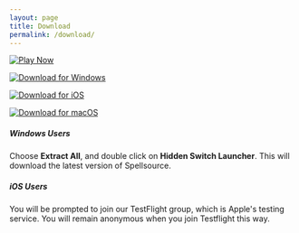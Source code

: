 ```yaml
---
layout: page
title: Download
permalink: /download/
---
```

[![Play Now](https://img.shields.io/badge/All%20Browsers-Play%20Now-blue.png?logo=Google-Chrome&longCache=true&style=for-the-badge)](/game)

[![Download for Windows](https://img.shields.io/badge/Windows-Download-blue.png?logo=windows&longCache=true&style=for-the-badge)](http://go.hiddenswitch.com/win)

[![Download for iOS](https://img.shields.io/badge/iOS-Testflight-black.png?logo=apple&longCache=true&style=for-the-badge)](https://testflight.apple.com/join/pkMfO2qa)

[![Download for macOS](https://img.shields.io/badge/macOS-Download-silver.png?logo=apple&longCache=true&style=for-the-badge)](http://go.hiddenswitch.com/win)

##### Windows Users

Choose **Extract All**, and double click on **Hidden Switch Launcher**. This will download the latest version of Spellsource. 

##### iOS Users

You will be prompted to join our TestFlight group, which is Apple's testing service. You will remain anonymous when you join Testflight this way.

